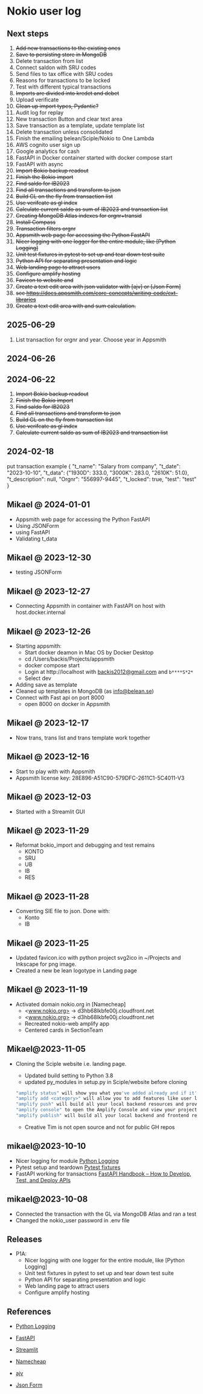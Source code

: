 # Nokio user log

## Next steps

1. ~~Add new transactions to the existing ones~~
1. ~~Save to persisting store in MongoDB~~
1. Delete transaction from list
1. Connect saldon with SRU codes
1. Send files to tax office with SRU codes
1. Reasons for transactions to be locked
1. Test with different typical transactions
1. ~~Imports are divided into kredet and debet~~
1. Upload verificate
1. ~~Clean up import types, Pydantic?~~
1. Audit log for replay
1. New transaction Button and clear text area
1. Save transaction as a template, update template list
1. Delete transaction unless consolidated
1. Finish the emailing belean/Sciple/Nokio to One Lambda
1. AWS cognito user sign up
1. Google analytics for cash
1. FastAPI in Docker container started with docker compose start
1. FastAPI with async
1. ~~Import Bokio backup readout~~
1. ~~Finish the Bokio import~~
1. ~~Find saldo for IB2023~~
1. ~~Find all transactions and transform to json~~
1. ~~Build GL on the fly from transaction list~~
1. ~~Use verifcate as gl index~~
1. ~~Calculate current saldo as sum of IB2023 and transaction list~~
1. ~~Creating MongoDB Atlas indexes for orgnr+transid~~
1. ~~Install Compass~~
1. ~~Transaction filters orgnr~~
1. ~~Appsmith web page for accessing the Python FastAPI~~
1. ~~Nicer logging with one logger for the entire module, like [Python Logging]~~
1. ~~Unit test fixtures in pytest to set up and tear down test suite~~
1. ~~Python API for separating presentation and logic~~
1. ~~Web landing page to attract users~~
1. ~~Configure amplify hosting~~
1. ~~Favicon to website and~~
1. ~~Create a text edit area with json validator with [ajv] or [Json Form]~~
1. ~~see <https://docs.appsmith.com/core-concepts/writing-code/ext-libraries>~~
1. ~~Create a text edit area with and sum calculation.~~

## 2025-06-29

1. List transaction for orgnr and year. Choose year in Appsmith

## 2024-06-26

## 2024-06-22

1. ~~Import Bokio backup readout~~
1. ~~Finish the Bokio import~~
1. ~~Find saldo for IB2023~~
1. ~~Find all transactions and transform to json~~
1. ~~Build GL on the fly from transaction list~~
1. ~~Use verifcate as gl index~~
1. ~~Calculate current saldo as sum of IB2023 and transaction list~~

## 2024-02-18

put transaction example
{
"t_name": "Salary from company",
"t_date": "2023-10-10",
"t_data": {"1930D": 333.0, "3000K": 283.0, "2610K": 51.0},
"t_description": null,
"Orgnr": "556997-9445",
"t_locked": true,
"test": "test"
}

## Mikael @ 2024-01-01

- Appsmith web page for accessing the Python FastAPI
- Using JSONForm
- using FastAPI
- Validating t_data

## Mikael @ 2023-12-30

- testing JSONForm

## Mikael @ 2023-12-27

- Connecting Appsmith in container with FastAPI on host with host.docker.internal

## Mikael @ 2023-12-26

- Starting appsmith:
  - Start docker deamon in Mac OS by Docker Desktop
  - cd /Users/backis/Projects/appsmith
  - docker compose start
  - Login at http://localhost
    with backis2012@gmail.com and `b****S*2*`
  - Select dev
- Adding save as template
- Cleaned up templates in MongoDB (as info@belean.se)
- Connect with Fast api on port 8000
  - open 8000 on docker in Appsmith

## Mikael @ 2023-12-17

- Now trans, trans list and trans template work together

## Mikael @ 2023-12-16

- Start to play with with Appsmith
- Appsmith license key: 28E896-A51C90-579DFC-2611C1-5C4011-V3

## Mikael @ 2023-12-03

- Started with a Streamlit GUI

## Mikael @ 2023-11-29

- Reformat bokio_import and debugging and test remains
  - KONTO
  - SRU
  - UB
  - IB
  - RES

## Mikael @ 2023-11-28

- Converting SIE file to json. Done with:
  - Konto
  - IB

## Mikael @ 2023-11-25

- Updated favicon.ico with python project svg2ico in ~/Projects and Inkscape for png image.
- Created a new be lean logotype in Landing page

## Mikael @ 2023-11-19

- Activated domain nokio.org in [Namecheap]
  - <www.nokio.org> -> d3hb68lkbfe00j.cloudfront.net
  - <www.nokio.org> -> d3hb68lkbfe00j.cloudfront.net
  - Recreated nokio-web amplify app
  - Centered cards in SectionTeam

## Mikael@2023-11-05

- Cloning the Sciple website i.e. landing page.

  - Updated build setting to Python 3.8
  - updated py_modules in setup.py in Sciple/website before cloning

  ```bash
  "amplify status" will show you what you've added already and if it's locally configured or deployed
  "amplify add <category>" will allow you to add features like user login or a backend API
  "amplify push" will build all your local backend resources and provision it in the cloud
  "amplify console" to open the Amplify Console and view your project status
  "amplify publish" will build all your local backend and frontend resources (if you have hosting category added) and provision it in the cloud
  ```

  - Creative Tim is not open source and not for public GH repos

## mikael@2023-10-10

- Nicer logging for module [Python Logging](https://betterstack.com/community/guides/logging/how-to-start-logging-with-python/)
- Pytest setup and teardown [Pytest fixtures](https://docs.pytest.org/en/6.2.x/fixture.html)
- FastAPI working for transactions [FastAPI Handbook – How to Develop, Test, and Deploy APIs](https://www.freecodecamp.org/news/fastapi-quickstart/)

## mikael@2023-10-08

- Connected the transaction with the GL via MongoDB Atlas and ran a test
- Changed the nokio_user password in .env file

## Releases

- P1A:
  - Nicer logging with one logger for the entire module, like [Python Logging]
  - Unit test fixtures in pytest to set up and tear down test suite
  - Python API for separating presentation and logic
  - Web landing page to attract users
  - Configure amplify hosting

## References

- [Python Logging](https://betterstack.com/community/guides/logging/how-to-start-logging-with-python/)

- [FastAPI](https://fastapi.tiangolo.com/)

- [Streamlit]()

- [Namecheap](https://ap.www.namecheap.com/domains/domaincontrolpanel/nokio.org/advancedns)

- [ajv](https://ajv.js.org/)

- [Json Form](https://docs.appsmith.com/reference/widgets/json-form)
